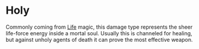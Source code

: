 # Holy

Commonly coming from [Life](../Magic/Spell%20Domains/Life.md) magic, this damage type represents the sheer life-force energy inside a mortal soul. Usually this is channeled for healing, but against unholy agents of death it can prove the most effective weapon.